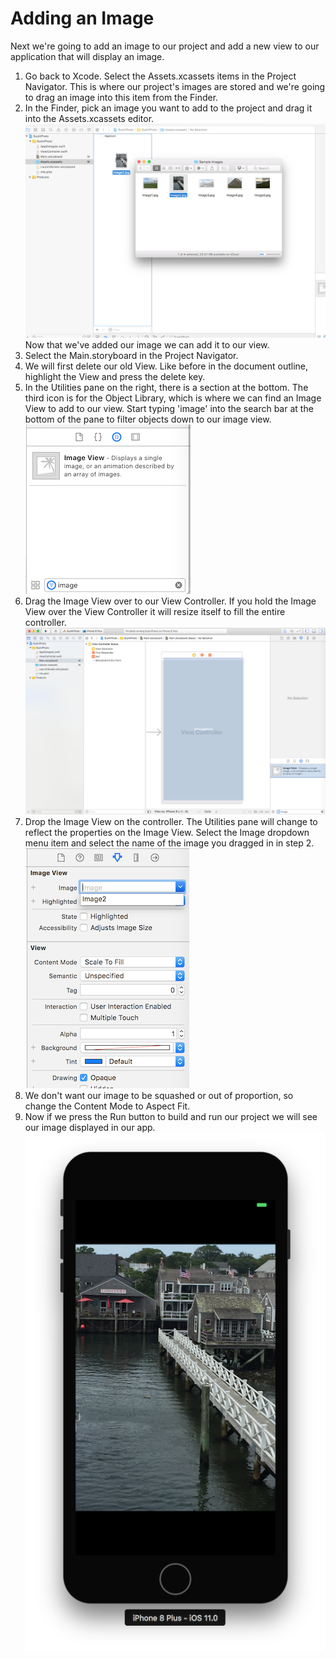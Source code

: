 # Adding an Image

Next we're going to add an image to our project and add a new view to our application that will display an image.

1. Go back to Xcode. Select the Assets.xcassets items in the Project Navigator. This is where our project's images are stored and we're going to drag an image into this item from the Finder.
2. In the Finder, pick an image you want to add to the project and drag it into the Assets.xcassets editor.![](/en/assets/Sushi11.png)Now that we've added our image we can add it to our view.
3. Select the Main.storyboard in the Project Navigator.
4. We will first delete our old View. Like before in the document outline, highlight the View and press the delete key.
5. In the Utilities pane on the right, there is a section at the bottom. The third icon is for the Object Library, which is where we can find an Image View to add to our view. Start typing 'image' into the search bar at the bottom of the pane to filter objects down to our image view.![](/en/assets/Sushi10.png)
6. Drag the Image View over to our View Controller. If you hold the Image View over the View Controller it will resize itself to fill the entire controller.![](/en/assets/ImageViewDrag.png)
7. Drop the Image View on the controller. The Utilities pane will change to reflect the properties on the Image View. Select the Image dropdown menu item and select the name of the image you dragged in in step 2.![](/en/assets/Sushi12.png)
8. We don't want our image to be squashed or out of proportion, so change the Content Mode to Aspect Fit.
9. Now if we press the Run button to build and run our project we will see our image displayed in our app.![](/en/assets/Sushi14.png)

